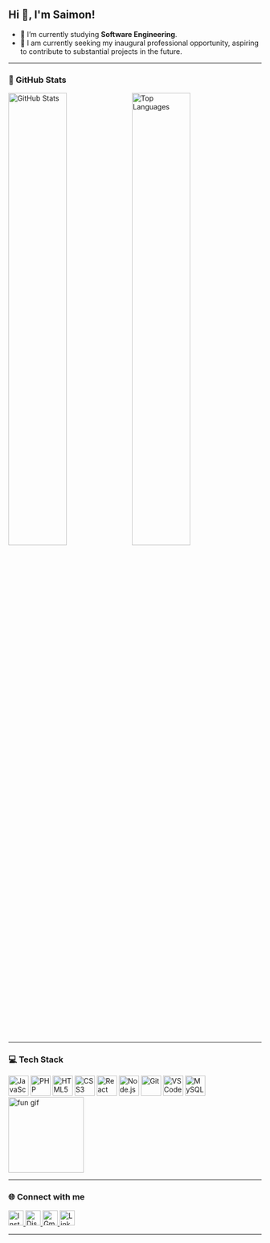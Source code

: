 ## Hi 👋, I'm Saimon!

- 🌱 I’m currently studying **Software Engineering**.  
- 🔭 I am currently seeking my inaugural professional opportunity, aspiring to contribute to substantial projects in the future.

---

### 🧠 GitHub Stats

<p float="left">
  <img src="https://github-readme-stats.vercel.app/api?username=Saimon-Reis&show_icons=true&theme=dracula&count_private=true&include_all_commits=true&hide_border=false" alt="GitHub Stats" width="48%" />
  <img src="https://github-readme-stats.vercel.app/api/top-langs?username=Saimon-Reis&layout=compact&langs_count=5&theme=dracula&hide_border=false" alt="Top Languages" width="48%" />
</p>

---

### 💻 Tech Stack

<p float="left">
  <img src="https://cdn.jsdelivr.net/gh/devicons/devicon/icons/javascript/javascript-original.svg" width="40" alt="JavaScript" />
  <img src="https://cdn.jsdelivr.net/gh/devicons/devicon/icons/php/php-original.svg" width="40" alt="PHP" />
  <img src="https://cdn.jsdelivr.net/gh/devicons/devicon/icons/html5/html5-original.svg" width="40" alt="HTML5" />
  <img src="https://cdn.jsdelivr.net/gh/devicons/devicon/icons/css3/css3-original.svg" width="40" alt="CSS3" />
  <img src="https://cdn.jsdelivr.net/gh/devicons/devicon/icons/react/react-original.svg" width="40" alt="React" />
  <img src="https://cdn.jsdelivr.net/gh/devicons/devicon/icons/nodejs/nodejs-original.svg" width="40" alt="Node.js" />
  <img src="https://cdn.jsdelivr.net/gh/devicons/devicon/icons/git/git-original.svg" width="40" alt="Git" />
  <img src="https://cdn.jsdelivr.net/gh/devicons/devicon/icons/vscode/vscode-original.svg" width="40" alt="VS Code" />
  <img src="https://cdn.jsdelivr.net/gh/devicons/devicon/icons/mysql/mysql-original.svg" width="40" alt="MySQL" />
  <img src="https://www.icegif.com/wp-content/uploads/2022/11/icegif-145.gif" alt="fun gif" width="150" margin-left: 50px;/>
</p>

---

### 🌐 Connect with me

<p float="left">
  <a href="https://www.instagram.com/piccini0fff" target="_blank">
    <img src="https://img.shields.io/static/v1?message=Instagram&logo=instagram&label=&color=E4405F&logoColor=white&style=for-the-badge" alt="Instagram" height="30" />
  </a>
  <a href="https://discord.com/" target="_blank">
    <img src="https://img.shields.io/static/v1?message=Discord&logo=discord&label=&color=7289DA&logoColor=white&style=for-the-badge" alt="Discord" height="30" />
  </a>
  <a href="mailto:saimonjesus2022@gmail.com">
    <img src="https://img.shields.io/static/v1?message=Gmail&logo=gmail&label=&color=D14836&logoColor=white&style=for-the-badge" alt="Gmail" height="30" />
  </a>
  <a href="https://www.linkedin.com/in/saimon-j-reis-97716429b" target="_blank">
    <img src="https://img.shields.io/static/v1?message=LinkedIn&logo=linkedin&label=&color=0077B5&logoColor=white&style=for-the-badge" alt="LinkedIn" height="30" />
  </a>
</p>

---

<p align="right">

</p>

